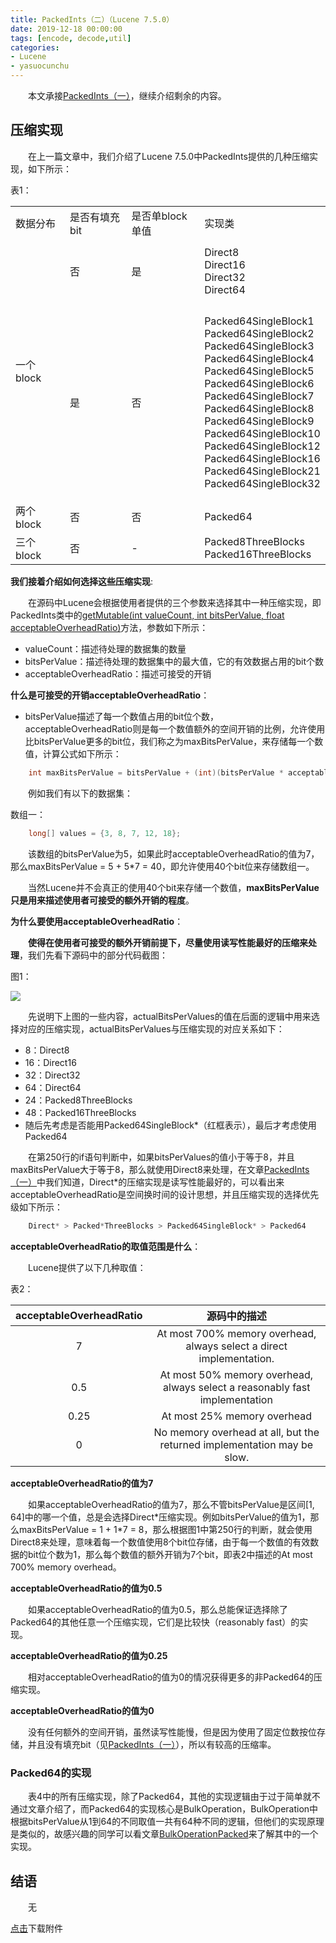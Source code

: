 ```yaml
---
title: PackedInts（二）（Lucene 7.5.0）
date: 2019-12-18 00:00:00
tags: [encode, decode,util]
categories:
- Lucene
- yasuocunchu
---
```


&emsp;&emsp;本文承接[PackedInts（一）](https://www.amazingkoala.com.cn/Lucene/yasuocunchu/2019/1217/PackedInts（一）)，继续介绍剩余的内容。

## 压缩实现

&emsp;&emsp;在上一篇文章中，我们介绍了Lucene 7.5.0中PackedInts提供的几种压缩实现，如下所示：

表1：

<table>
 <col width=87 style='width:65pt'>
 <col width=116 style='mso-width-source:userset;mso-width-alt:3712;width:87pt'>
 <col width=132 style='mso-width-source:userset;mso-width-alt:4224;width:99pt'>
 <col width=176 style='mso-width-source:userset;mso-width-alt:5632;width:132pt'>
 <tr height=21 style='height:16.0pt'>
  <td height=21 width=87 style='height:16.0pt;width:65pt'>数据分布</td>
  <td width=116 style='width:87pt'>是否有填充bit</td>
  <td width=132 style='width:99pt'>是否单block单值</td>
  <td width=176 style='width:132pt'>实现类</td>
 </tr>
 <tr height=101 style='mso-height-source:userset;height:76.0pt'>
  <td rowspan=2 height=418 class=xl65 style='height:314.0pt'>一个block</td>
  <td class=xl65>否</td>
  <td class=xl65>是</td>
  <td class=xl66 width=176 style='width:132pt'>Direct8<br>
    Direct16<br>
    Direct32<br>
    Direct64</td>
 </tr>
 <tr height=317 style='height:238.0pt'>
  <td height=317 class=xl65 style='height:238.0pt'>是</td>
  <td class=xl65>否</td>
  <td class=xl66 width=176 style='width:132pt'>Packed64SingleBlock1<br>
  Packed64SingleBlock2<br>
    Packed64SingleBlock3<br>
    Packed64SingleBlock4<br>
    Packed64SingleBlock5<br>
    Packed64SingleBlock6<br>
    Packed64SingleBlock7<br>
    Packed64SingleBlock8<br>
    Packed64SingleBlock9<br>
    Packed64SingleBlock10<br>
    Packed64SingleBlock12<br>
    Packed64SingleBlock16<br>
    Packed64SingleBlock21<br>
    Packed64SingleBlock32</td>
 </tr>
 <tr height=21 style='height:16.0pt'>
  <td height=21 class=xl65 style='height:16.0pt'>两个block</td>
  <td class=xl65>否</td>
  <td class=xl65>否</td>
  <td class=xl65>Packed64</td>
 </tr>
 <tr class=xl65 height=45 style='height:34.0pt'>
  <td height=45 class=xl65 style='height:34.0pt'>三个block</td>
  <td class=xl65>否</td>
  <td class=xl65>-</td>
  <td class=xl66 width=176 style='width:132pt'>Packed8ThreeBlocks<br>
    Packed16ThreeBlocks</td>
</table>

**我们接着介绍如何选择这些压缩实现**:

&emsp;&emsp;在源码中Lucene会根据使用者提供的三个参数来选择其中一种压缩实现，即PackedInts类中的[getMutable(int valueCount, int bitsPerValue,  float acceptableOverheadRatio)](https://github.com/LuXugang/Lucene-7.5.0/blob/master/solr-7.5.0/lucene/core/src/java/org/apache/lucene/util/packed/PackedInts.java)方法，参数如下所示：

- valueCount：描述待处理的数据集的数量
- bitsPerValue：描述待处理的数据集中的最大值，它的有效数据占用的bit个数
- acceptableOverheadRatio：描述可接受的开销

**什么是可接受的开销acceptableOverheadRatio**：

- bitsPerValue描述了每一个数值占用的bit位个数，acceptableOverheadRatio则是每一个数值额外的空间开销的比例，允许使用比bitsPerValue更多的bit位，我们称之为maxBitsPerValue，来存储每一个数值，计算公式如下所示：

```java
    int maxBitsPerValue = bitsPerValue + (int)(bitsPerValue * acceptableOverheadRatio)
```

&emsp;&emsp;例如我们有以下的数据集：

数组一：

```java
    long[] values = {3, 8, 7, 12, 18};
```

&emsp;&emsp;该数组的bitsPerValue为5，如果此时acceptableOverheadRatio的值为7，那么maxBitsPerValue = 5 + 5\*7 = 40，即允许使用40个bit位来存储数组一。

&emsp;&emsp;当然Lucene并不会真正的使用40个bit来存储一个数值，**maxBitsPerValue只是用来描述使用者可接受的额外开销的程度**。

**为什么要使用acceptableOverheadRatio**：

&emsp;&emsp;**使得在使用者可接受的额外开销前提下，尽量使用读写性能最好的压缩来处理**，我们先看下源码中的部分代码截图：

图1：

<img src="http://www.amazingkoala.com.cn/uploads/lucene/压缩存储/PackedInts/PackedInts（二）/1.png">

&emsp;&emsp;先说明下上图的一些内容，actualBitsPerValues的值在后面的逻辑中用来选择对应的压缩实现，actualBitsPerValues与压缩实现的对应关系如下：

- 8：Direct8
- 16：Direct16
- 32：Direct32
- 64：Direct64
- 24：Packed8ThreeBlocks
- 48：Packed16ThreeBlocks
- 随后先考虑是否能用Packed64SingleBlock\*（红框表示），最后才考虑使用Packed64

&emsp;&emsp;在第250行的if语句判断中，如果bitsPerValues的值小于等于8，并且maxBitsPerValue大于等于8，那么就使用Direct8来处理，在文章[PackedInts（一）](https://www.amazingkoala.com.cn/Lucene/yasuocunchu/2019/1217/PackedInts（一）)中我们知道，Direct\*的压缩实现是读写性能最好的，可以看出来acceptableOverheadRatio是空间换时间的设计思想，并且压缩实现的选择优先级如下所示：

```java
    Direct* > Packed*ThreeBlocks > Packed64SingleBlock* > Packed64
```

**acceptableOverheadRatio的取值范围是什么**：

&emsp;&emsp;Lucene提供了以下几种取值：

表2：

| acceptableOverheadRatio |                         源码中的描述                         |
| :---------------------: | :----------------------------------------------------------: |
|            7            | At most 700% memory overhead, always select a direct implementation. |
|           0.5           | At most 50% memory overhead, always select a reasonably fast implementation |
|          0.25           |                 At most 25% memory overhead                  |
|            0            | No memory overhead at all, but the returned implementation may be slow. |

**acceptableOverheadRatio的值为7**

&emsp;&emsp;如果acceptableOverheadRatio的值为7，那么不管bitsPerValue是区间[1, 64]中的哪一个值，总是会选择Direct\*压缩实现。例如bitsPerValue的值为1，那么maxBitsPerValue = 1 + 1\*7 = 8，那么根据图1中第250行的判断，就会使用Direct8来处理，意味着每一个数值使用8个bit位存储，由于每一个数值的有效数据的bit位个数为1，那么每个数值的额外开销为7个bit，即表2中描述的At most 700% memory overhead。

**acceptableOverheadRatio的值为0.5**

&emsp;&emsp;如果acceptableOverheadRatio的值为0.5，那么总能保证选择除了Packed64的其他任意一个压缩实现，它们是比较快（reasonably fast）的实现。

**acceptableOverheadRatio的值为0.25**

&emsp;&emsp;相对acceptableOverheadRatio的值为0的情况获得更多的非Packed64的压缩实现。

**acceptableOverheadRatio的值为0**

&emsp;&emsp;没有任何额外的空间开销，虽然读写性能慢，但是因为使用了固定位数按位存储，并且没有填充bit（见[PackedInts（一）](https://www.amazingkoala.com.cn/Lucene/yasuocunchu/2019/1217/PackedInts（一）)），所以有较高的压缩率。

### Packed64的实现

&emsp;&emsp;表4中的所有压缩实现，除了Packed64，其他的实现逻辑由于过于简单就不通过文章介绍了，而Packed64的实现核心是BulkOperation，BulkOperation中根据bitsPerValue从1到64的不同取值一共有64种不同的逻辑，但他们的实现原理是类似的，故感兴趣的同学可以看文章[BulkOperationPacked](https://www.amazingkoala.com.cn/Lucene/yasuocunchu/2019/0213/BulkOperationPacked)来了解其中的一个实现。

## 结语

&emsp;&emsp;无

[点击](http://www.amazingkoala.com.cn/attachment/Lucene/%E5%8E%8B%E7%BC%A9%E5%AD%98%E5%82%A8/PackedInts（二）.zip)下载附件

